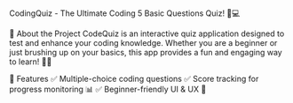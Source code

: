 CodingQuiz - The Ultimate Coding 5 Basic Questions Quiz! 🎯💻


🚀 About the Project
CodeQuiz is an interactive quiz application designed to test and enhance your coding knowledge. Whether you are a beginner or just brushing up on your basics, this app provides a fun and engaging way to learn! 🧠✨


🎯 Features
✅ Multiple-choice coding questions
✅ Score tracking for progress monitoring 📊
✅ Beginner-friendly UI & UX 🎨


